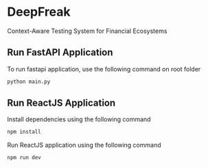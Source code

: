 # DeepFreak
Context-Aware Testing System for Financial Ecosystems

## Run FastAPI Application

To run fastapi application, use the following command on root folder
```sh
python main.py
```

## Run ReactJS Application

Install dependencies using the following command
```sh
npm install
```

Run ReactJS application using the following command
```sh
npm run dev
```